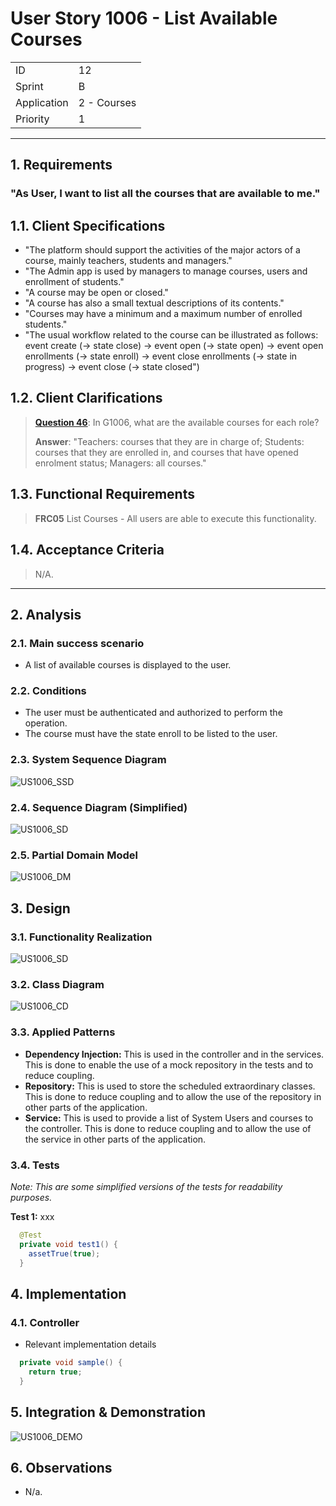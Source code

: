 # User Story 1006 - List Available Courses

|             |             |
| ----------- | ----------- |
| ID          | 12          |
| Sprint      | B           |
| Application | 2 - Courses |
| Priority    | 1           |

---

## 1. Requirements

### "As User, I want to list all the courses that are available to me."

## 1.1. Client Specifications

- "The platform should support the activities of the major actors of a course, mainly teachers, students and managers."
- "The Admin app is used by managers to manage courses, users and enrollment of students."
- "A course may be open or closed."
- "A course has also a small textual descriptions of its contents."
- "Courses may have a minimum and a maximum number of enrolled students."
- "The usual workflow related to the course can be illustrated as follows:
  event create (-> state close) -> event open (-> state open) -> event open enrollments (-> state
  enroll) -> event close enrollments (-> state in progress) -> event close (-> state closed")

## 1.2. Client Clarifications

> [**Question 46**](../../client-clarifications.md#question-46): In G1006, what are the available courses for each role?
>
> **Answer**: "Teachers: courses that they are in charge of; Students: courses that they are enrolled in, and courses that have opened enrolment status; Managers: all courses."

## 1.3. Functional Requirements

> **FRC05** List Courses - All users are able to execute this functionality.

## 1.4. Acceptance Criteria

> N/A.

---

## 2. Analysis

### 2.1. Main success scenario

- A list of available courses is displayed to the user.

### 2.2. Conditions

- The user must be authenticated and authorized to perform the operation.
- The course must have the state enroll to be listed to the user.

### 2.3. System Sequence Diagram

![US1006_SSD](out/US1006_SSD.svg)

### 2.4. Sequence Diagram (Simplified)

![US1006_SD](out/US1006_SD.svg)

### 2.5. Partial Domain Model

![US1006_DM](out/US1006_DM.svg)

## 3. Design

### 3.1. Functionality Realization

![US1006_SD](out/US1006_SD.svg)

### 3.2. Class Diagram

![US1006_CD](out/US1006_CD.svg)

### 3.3. Applied Patterns

- **Dependency Injection:** This is used in the controller and in the services. This is done to enable the use of a mock repository in the tests and to reduce coupling.
- **Repository:** This is used to store the scheduled extraordinary classes. This is done to reduce coupling and to allow the use of the repository in other parts of the application.
- **Service:** This is used to provide a list of System Users and courses to the controller. This is done to reduce coupling and to allow the use of the service in other parts of the application.

### 3.4. Tests

_Note: This are some simplified versions of the tests for readability purposes._

**Test 1:** xxx

```java
  @Test
  private void test1() {
    assetTrue(true);
  }
```

## 4. Implementation

### 4.1. Controller

<!-- TODO -->

- Relevant implementation details

```java
  private void sample() {
    return true;
  }
```

## 5. Integration & Demonstration

![US1006_DEMO](US1006_DEMO.png)

## 6. Observations

- N/a.
